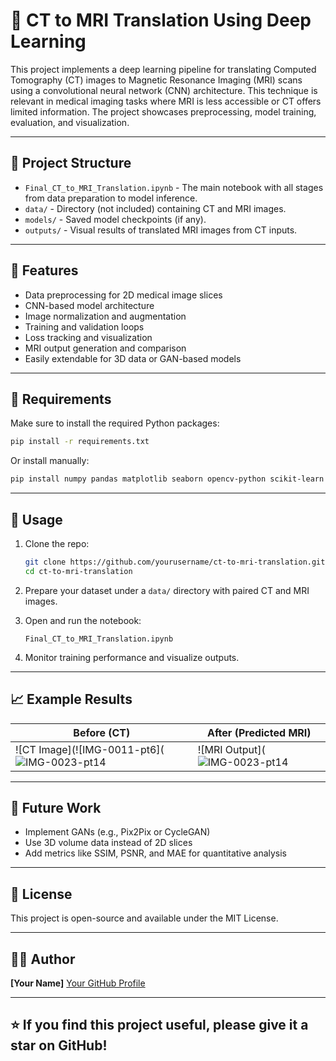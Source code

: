# 🧠 CT to MRI Translation Using Deep Learning

This project implements a deep learning pipeline for translating Computed Tomography (CT) images to Magnetic Resonance Imaging (MRI) scans using a convolutional neural network (CNN) architecture. This technique is relevant in medical imaging tasks where MRI is less accessible or CT offers limited information. The project showcases preprocessing, model training, evaluation, and visualization.

---

## 📂 Project Structure

- `Final_CT_to_MRI_Translation.ipynb` - The main notebook with all stages from data preparation to model inference.
- `data/` - Directory (not included) containing CT and MRI images.
- `models/` - Saved model checkpoints (if any).
- `outputs/` - Visual results of translated MRI images from CT inputs.

---

## 📌 Features

- Data preprocessing for 2D medical image slices
- CNN-based model architecture
- Image normalization and augmentation
- Training and validation loops
- Loss tracking and visualization
- MRI output generation and comparison
- Easily extendable for 3D data or GAN-based models

---

## 🧪 Requirements

Make sure to install the required Python packages:

```bash
pip install -r requirements.txt
````

Or install manually:

```bash
pip install numpy pandas matplotlib seaborn opencv-python scikit-learn tensorflow keras
```

---

## 🚀 Usage

1. Clone the repo:

   ```bash
   git clone https://github.com/yourusername/ct-to-mri-translation.git
   cd ct-to-mri-translation
   ```

2. Prepare your dataset under a `data/` directory with paired CT and MRI images.

3. Open and run the notebook:

   ```
   Final_CT_to_MRI_Translation.ipynb
   ```

4. Monitor training performance and visualize outputs.

---

## 📈 Example Results

| Before (CT)                        | After (Predicted MRI)                 |
| ---------------------------------- | ------------------------------------- |
| ![CT Image](![IMG-0011-pt6](![IMG-0023-pt14](https://github.com/user-attachments/assets/8c58b067-2c32-4c3b-a8e3-5f3886bf079f)| ![MRI Output](![IMG-0023-pt14](https://github.com/user-attachments/assets/18512476-7b41-4ae3-a4ec-6efc68770a88)

---

## 🧠 Future Work

* Implement GANs (e.g., Pix2Pix or CycleGAN)
* Use 3D volume data instead of 2D slices
* Add metrics like SSIM, PSNR, and MAE for quantitative analysis

---

## 📄 License

This project is open-source and available under the MIT License.

---

## 👨‍💻 Author

**\[Your Name]**
[Your GitHub Profile](https://github.com/Sayedalihassaan)

---

## ⭐️ If you find this project useful, please give it a star on GitHub!
